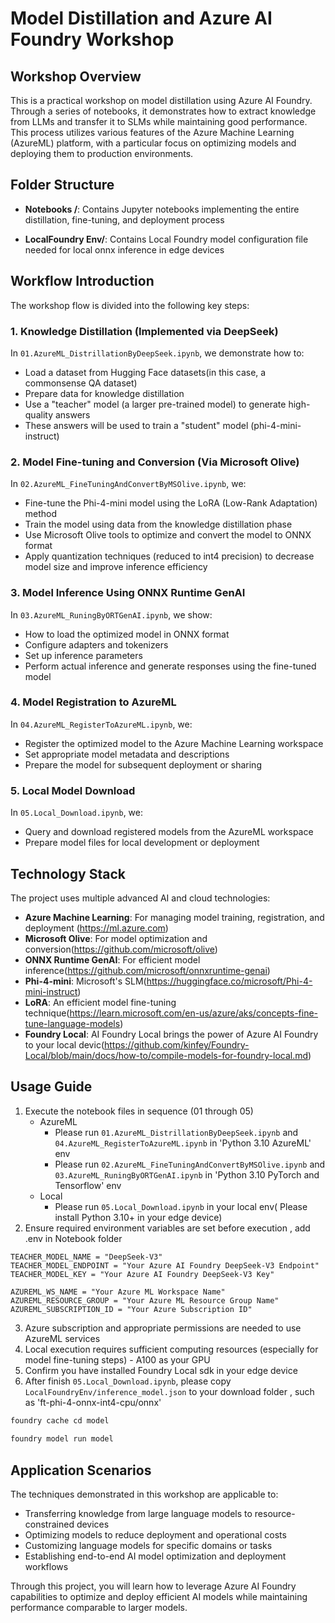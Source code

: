 # **Model Distillation and Azure AI Foundry Workshop**

## Workshop Overview

This is a practical workshop on model distillation using Azure AI Foundry. Through a series of notebooks, it demonstrates how to extract knowledge from LLMs and transfer it to SLMs while maintaining good performance. This process utilizes various features of the Azure Machine Learning (AzureML) platform, with a particular focus on optimizing models and deploying them to production environments.

## Folder Structure


- **Notebooks /**: Contains Jupyter notebooks implementing the entire distillation, fine-tuning, and deployment process

- **LocalFoundry Env/**: Contains Local Foundry model configuration file needed for local onnx inference in edge devices
  

## Workflow Introduction

The workshop flow is divided into the following key steps:

### 1. Knowledge Distillation (Implemented via DeepSeek)
In `01.AzureML_DistrillationByDeepSeek.ipynb`, we demonstrate how to:
- Load a dataset from Hugging Face datasets(in this case, a commonsense QA dataset)
- Prepare data for knowledge distillation
- Use a "teacher" model (a larger pre-trained model) to generate high-quality answers
- These answers will be used to train a "student" model (phi-4-mini-instruct)

### 2. Model Fine-tuning and Conversion (Via Microsoft Olive)
In `02.AzureML_FineTuningAndConvertByMSOlive.ipynb`, we:
- Fine-tune the Phi-4-mini model using the LoRA (Low-Rank Adaptation) method
- Train the model using data from the knowledge distillation phase
- Use Microsoft Olive tools to optimize and convert the model to ONNX format
- Apply quantization techniques (reduced to int4 precision) to decrease model size and improve inference efficiency

### 3. Model Inference Using ONNX Runtime GenAI
In `03.AzureML_RuningByORTGenAI.ipynb`, we show:
- How to load the optimized model in ONNX format
- Configure adapters and tokenizers
- Set up inference parameters
- Perform actual inference and generate responses using the fine-tuned model

### 4. Model Registration to AzureML
In `04.AzureML_RegisterToAzureML.ipynb`, we:
- Register the optimized model to the Azure Machine Learning workspace
- Set appropriate model metadata and descriptions
- Prepare the model for subsequent deployment or sharing

### 5. Local Model Download
In `05.Local_Download.ipynb`, we:
- Query and download registered models from the AzureML workspace
- Prepare model files for local development or deployment

## Technology Stack

The project uses multiple advanced AI and cloud technologies:

- **Azure Machine Learning**: For managing model training, registration, and deployment (https://ml.azure.com)
- **Microsoft Olive**: For model optimization and conversion(https://github.com/microsoft/olive)
- **ONNX Runtime GenAI**: For efficient model inference(https://github.com/microsoft/onnxruntime-genai)
- **Phi-4-mini**: Microsoft's SLM(https://huggingface.co/microsoft/Phi-4-mini-instruct)
- **LoRA**: An efficient model fine-tuning technique(https://learn.microsoft.com/en-us/azure/aks/concepts-fine-tune-language-models)
- **Foundry Local**: AI Foundry Local brings the power of Azure AI Foundry to your local devic(https://github.com/kinfey/Foundry-Local/blob/main/docs/how-to/compile-models-for-foundry-local.md)

## Usage Guide

1. Execute the notebook files in sequence (01 through 05)
    - AzureML
        - Please run `01.AzureML_DistrillationByDeepSeek.ipynb` and `04.AzureML_RegisterToAzureML.ipynb` in 'Python 3.10 AzureML' env
        - Please run `02.AzureML_FineTuningAndConvertByMSOlive.ipynb` and `03.AzureML_RuningByORTGenAI.ipynb` in 'Python 3.10 PyTorch and Tensorflow' env 
    - Local
        - Please run `05.Local_Download.ipynb` in your local env( Please install Python 3.10+ in your edge device)
2. Ensure required environment variables are set before execution , add .env in Notebook folder
```
TEACHER_MODEL_NAME = "DeepSeek-V3"
TEACHER_MODEL_ENDPOINT = "Your Azure AI Foundry DeepSeek-V3 Endpoint"
TEACHER_MODEL_KEY = "Your Azure AI Foundry DeepSeek-V3 Key"

AZUREML_WS_NAME = "Your Azure ML Workspace Name"
AZUREML_RESOURCE_GROUP = "Your Azure ML Resource Group Name"
AZUREML_SUBSCRIPTION_ID = "Your Azure Subscription ID"
```
3. Azure subscription and appropriate permissions are needed to use AzureML services
4. Local execution requires sufficient computing resources (especially for model fine-tuning steps) - A100 as your GPU 
5. Confirm you have installed Foundry Local sdk in your edge device
6. After finish `05.Local_Download.ipynb`, please copy `LocalFoundryEnv/inference_model.json` to your download folder , such as 'ft-phi-4-onnx-int4-cpu/onnx'

```bash
foundry cache cd model
 
foundry model run model
```

## Application Scenarios

The techniques demonstrated in this workshop are applicable to:
- Transferring knowledge from large language models to resource-constrained devices
- Optimizing models to reduce deployment and operational costs
- Customizing language models for specific domains or tasks
- Establishing end-to-end AI model optimization and deployment workflows

Through this project, you will learn how to leverage Azure AI Foundry capabilities to optimize and deploy efficient AI models while maintaining performance comparable to larger models.

